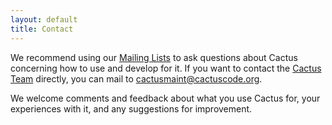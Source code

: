 ```yaml
---
layout: default
title: Contact
---
```

We recommend using our [Mailing Lists](/about/mailinglists/index.php) to
ask questions about Cactus concerning how to use and develop for it. If
you want to contact the [Cactus Team](/about/team/) directly, you can
mail to <cactusmaint@cactuscode.org>.

We welcome comments and feedback about what you use Cactus for, your
experiences with it, and any suggestions for improvement.

  
